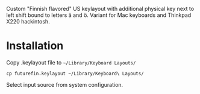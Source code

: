 Custom "Finnish flavored" US keylayout with additional physical key next to left shift bound to letters ä and ö. Variant for Mac keyboards and Thinkpad X220 hackintosh.

# Installation
Copy .keylayout file to `~/Library/Keyboard Layouts/`

`cp futurefin.keylayout ~/Library/Keyboard\ Layouts/`

Select input source from system configuration.
